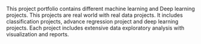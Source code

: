 This project portfolio contains different machine learning and Deep learning projects. This projects are real world with real data projects. It includes classification projects, advance regression project and deep learning projects. Each project includes extensive data exploratory analysis with visualization and reports.
